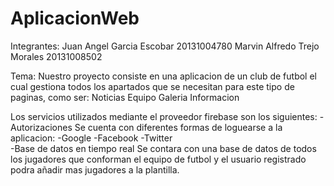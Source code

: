 # AplicacionWeb

Integrantes:
            Juan Angel Garcia Escobar             20131004780
            Marvin Alfredo Trejo Morales          20131008502
            
Tema:
    Nuestro proyecto consiste en una aplicacion de un club de futbol el cual gestiona todos los apartados que se necesitan
    para este tipo de paginas, como ser:
    Noticias
    Equipo
    Galeria
    Informacion
    
Los servicios utilizados mediante el proveedor firebase son los siguientes:
    -Autorizaciones
      Se cuenta con diferentes formas de loguearse a la aplicacion:
         -Google
         -Facebook
         -Twitter         
    -Base de datos en tiempo real
       Se contara con una base de datos de todos los jugadores que conforman el equipo de futbol y el usuario registrado
       podra añadir mas jugadores a la plantilla.
     
